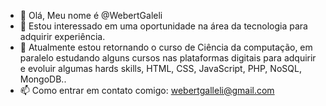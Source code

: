 - 👋 Olá, Meu nome é @WebertGaleli
- 👀  Estou interessado em uma oportunidade na área da tecnologia para adquirir experiência.
- 🌱  Atualmente estou retornando o curso de Ciência da computação, em paralelo estudando alguns cursos nas plataformas digitais para adquirir e evoluir algumas hards skills, HTML, CSS, JavaScript, PHP, NoSQL, MongoDB..
- 📫 Como entrar em contato comigo: webertgalleli@gmail.com
